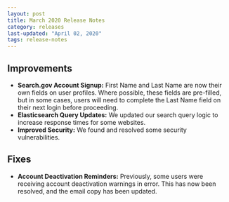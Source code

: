 ```yaml
---
layout: post
title: March 2020 Release Notes
category: releases
last-updated: "April 02, 2020"
tags: release-notes
---
```


## Improvements

* **Search.gov Account Signup:** First Name and Last Name are now their own fields on user profiles. Where possible, these fields are pre-filled, but in some cases, users will need to complete the Last Name field on their next login before proceeding.
* **Elasticsearch Query Updates:** We updated our search query logic to increase response times for some websites.
* **Improved Security:** We found and resolved some security vulnerabilities.

## Fixes

* **Account Deactivation Reminders:** Previously, some users were receiving account deactivation warnings in error. This has now been resolved, and the email copy has been updated.
